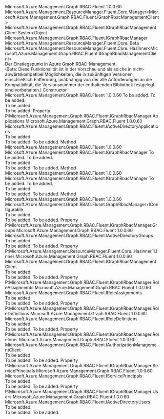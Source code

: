 <Type Name="GraphRbacManager" FullName="Microsoft.Azure.Management.Graph.RBAC.Fluent.GraphRbacManager">
  <TypeSignature Language="C#" Value="public class GraphRbacManager : Microsoft.Azure.Management.Graph.RBAC.Fluent.IGraphRbacManager, Microsoft.Azure.Management.ResourceManager.Fluent.Core.IBeta, Microsoft.Azure.Management.ResourceManager.Fluent.Core.IHasInner&lt;Microsoft.Azure.Management.Graph.RBAC.Fluent.IGraphRbacManagementClient&gt;" />
  <TypeSignature Language="ILAsm" Value=".class public auto ansi beforefieldinit GraphRbacManager extends System.Object implements class Microsoft.Azure.Management.Graph.RBAC.Fluent.IGraphRbacManager, class Microsoft.Azure.Management.ResourceManager.Fluent.Core.IBeta, class Microsoft.Azure.Management.ResourceManager.Fluent.Core.IHasInner`1&lt;class Microsoft.Azure.Management.Graph.RBAC.Fluent.IGraphRbacManagementClient&gt;" />
  <TypeSignature Language="DocId" Value="T:Microsoft.Azure.Management.Graph.RBAC.Fluent.GraphRbacManager" />
  <TypeSignature Language="VB.NET" Value="Public Class GraphRbacManager&#xA;Implements IBeta, IGraphRbacManager, IHasInner(Of IGraphRbacManagementClient)" />
  <TypeSignature Language="F#" Value="type GraphRbacManager = class&#xA;    interface IHasInner&lt;IGraphRbacManagementClient&gt;&#xA;    interface IGraphRbacManager&#xA;    interface IBeta" />
  <AssemblyInfo>
    <AssemblyName>Microsoft.Azure.Management.Graph.RBAC.Fluent</AssemblyName>
    <AssemblyVersion>1.0.0.60</AssemblyVersion>
  </AssemblyInfo>
  <Base>
    <BaseTypeName>Microsoft.Azure.Management.ResourceManager.Fluent.Core.Manager&lt;Microsoft.Azure.Management.Graph.RBAC.Fluent.IGraphRbacManagementClient&gt;</BaseTypeName>
    <BaseTypeArguments>
      <BaseTypeArgument TypeParamName="!0">Microsoft.Azure.Management.Graph.RBAC.Fluent.IGraphRbacManagementClient</BaseTypeArgument>
    </BaseTypeArguments>
    <BaseTypeName FrameworkAlternate="azure-dotnet">System.Object</BaseTypeName>
  </Base>
  <Interfaces>
    <Interface>
      <InterfaceName>Microsoft.Azure.Management.Graph.RBAC.Fluent.IGraphRbacManager</InterfaceName>
    </Interface>
    <Interface>
      <InterfaceName>Microsoft.Azure.Management.ResourceManager.Fluent.Core.IBeta</InterfaceName>
    </Interface>
    <Interface>
      <InterfaceName>Microsoft.Azure.Management.ResourceManager.Fluent.Core.IHasInner&lt;Microsoft.Azure.Management.Graph.RBAC.Fluent.IGraphRbacManagementClient&gt;</InterfaceName>
    </Interface>
  </Interfaces>
  <Docs>
    <summary>
            Der Einstiegspunkt in Azure Graoh RBAC-Management.
            </summary>
    <remarks>
            (Beta: Diese Funktionalität ist in der Vorschau und als solche in nicht-abwärtskompatibel Möglichkeiten, die in zukünftigen Versionen, einschließlich Entfernung, unabhängig von der alle Anforderungen an die Kompatibilität, die Versionsnummer der enthaltenden Bibliothek festgelegt sind vorbehalten.)
            </remarks>
  </Docs>
  <Members>
    <Member MemberName=".ctor">
      <MemberSignature Language="C#" Value="public GraphRbacManager (Microsoft.Azure.Management.ResourceManager.Fluent.Core.RestClient restClient, string tenantId);" />
      <MemberSignature Language="ILAsm" Value=".method public hidebysig specialname rtspecialname instance void .ctor(class Microsoft.Azure.Management.ResourceManager.Fluent.Core.RestClient restClient, string tenantId) cil managed" />
      <MemberSignature Language="DocId" Value="M:Microsoft.Azure.Management.Graph.RBAC.Fluent.GraphRbacManager.#ctor(Microsoft.Azure.Management.ResourceManager.Fluent.Core.RestClient,System.String)" />
      <MemberSignature Language="F#" Value="new Microsoft.Azure.Management.Graph.RBAC.Fluent.GraphRbacManager : Microsoft.Azure.Management.ResourceManager.Fluent.Core.RestClient * string -&gt; Microsoft.Azure.Management.Graph.RBAC.Fluent.GraphRbacManager" Usage="new Microsoft.Azure.Management.Graph.RBAC.Fluent.GraphRbacManager (restClient, tenantId)" />
      <MemberType>Constructor</MemberType>
      <AssemblyInfo>
        <AssemblyName>Microsoft.Azure.Management.Graph.RBAC.Fluent</AssemblyName>
        <AssemblyVersion>1.0.0.60</AssemblyVersion>
      </AssemblyInfo>
      <Parameters>
        <Parameter Name="restClient" Type="Microsoft.Azure.Management.ResourceManager.Fluent.Core.RestClient" />
        <Parameter Name="tenantId" Type="System.String" />
      </Parameters>
      <Docs>
        <param name="restClient">To be added.</param>
        <param name="tenantId">To be added.</param>
        <summary>To be added.</summary>
        <remarks>To be added.</remarks>
      </Docs>
    </Member>
    <Member MemberName="Applications">
      <MemberSignature Language="C#" Value="public Microsoft.Azure.Management.Graph.RBAC.Fluent.IActiveDirectoryApplications Applications { get; }" />
      <MemberSignature Language="ILAsm" Value=".property instance class Microsoft.Azure.Management.Graph.RBAC.Fluent.IActiveDirectoryApplications Applications" />
      <MemberSignature Language="DocId" Value="P:Microsoft.Azure.Management.Graph.RBAC.Fluent.GraphRbacManager.Applications" />
      <MemberSignature Language="VB.NET" Value="Public ReadOnly Property Applications As IActiveDirectoryApplications" />
      <MemberSignature Language="F#" Value="member this.Applications : Microsoft.Azure.Management.Graph.RBAC.Fluent.IActiveDirectoryApplications" Usage="Microsoft.Azure.Management.Graph.RBAC.Fluent.GraphRbacManager.Applications" />
      <MemberType>Property</MemberType>
      <Implements>
        <InterfaceMember>P:Microsoft.Azure.Management.Graph.RBAC.Fluent.IGraphRbacManager.Applications</InterfaceMember>
      </Implements>
      <AssemblyInfo>
        <AssemblyName>Microsoft.Azure.Management.Graph.RBAC.Fluent</AssemblyName>
        <AssemblyVersion>1.0.0.60</AssemblyVersion>
      </AssemblyInfo>
      <ReturnValue>
        <ReturnType>Microsoft.Azure.Management.Graph.RBAC.Fluent.IActiveDirectoryApplications</ReturnType>
      </ReturnValue>
      <Docs>
        <summary>To be added.</summary>
        <value>To be added.</value>
        <remarks>To be added.</remarks>
      </Docs>
    </Member>
    <Member MemberName="Authenticate">
      <MemberSignature Language="C#" Value="public static Microsoft.Azure.Management.Graph.RBAC.Fluent.IGraphRbacManager Authenticate (Microsoft.Azure.Management.ResourceManager.Fluent.Authentication.AzureCredentials credentials, string tenantId);" />
      <MemberSignature Language="ILAsm" Value=".method public static hidebysig class Microsoft.Azure.Management.Graph.RBAC.Fluent.IGraphRbacManager Authenticate(class Microsoft.Azure.Management.ResourceManager.Fluent.Authentication.AzureCredentials credentials, string tenantId) cil managed" />
      <MemberSignature Language="DocId" Value="M:Microsoft.Azure.Management.Graph.RBAC.Fluent.GraphRbacManager.Authenticate(Microsoft.Azure.Management.ResourceManager.Fluent.Authentication.AzureCredentials,System.String)" />
      <MemberSignature Language="VB.NET" Value="Public Shared Function Authenticate (credentials As AzureCredentials, tenantId As String) As IGraphRbacManager" />
      <MemberSignature Language="F#" Value="static member Authenticate : Microsoft.Azure.Management.ResourceManager.Fluent.Authentication.AzureCredentials * string -&gt; Microsoft.Azure.Management.Graph.RBAC.Fluent.IGraphRbacManager" Usage="Microsoft.Azure.Management.Graph.RBAC.Fluent.GraphRbacManager.Authenticate (credentials, tenantId)" />
      <MemberType>Method</MemberType>
      <AssemblyInfo>
        <AssemblyName>Microsoft.Azure.Management.Graph.RBAC.Fluent</AssemblyName>
        <AssemblyVersion>1.0.0.60</AssemblyVersion>
      </AssemblyInfo>
      <ReturnValue>
        <ReturnType>Microsoft.Azure.Management.Graph.RBAC.Fluent.IGraphRbacManager</ReturnType>
      </ReturnValue>
      <Parameters>
        <Parameter Name="credentials" Type="Microsoft.Azure.Management.ResourceManager.Fluent.Authentication.AzureCredentials" />
        <Parameter Name="tenantId" Type="System.String" />
      </Parameters>
      <Docs>
        <param name="credentials">To be added.</param>
        <param name="tenantId">To be added.</param>
        <summary>To be added.</summary>
        <returns>To be added.</returns>
        <remarks>To be added.</remarks>
      </Docs>
    </Member>
    <Member MemberName="Authenticate">
      <MemberSignature Language="C#" Value="public static Microsoft.Azure.Management.Graph.RBAC.Fluent.IGraphRbacManager Authenticate (Microsoft.Azure.Management.ResourceManager.Fluent.Core.RestClient restClient, string tenantId);" />
      <MemberSignature Language="ILAsm" Value=".method public static hidebysig class Microsoft.Azure.Management.Graph.RBAC.Fluent.IGraphRbacManager Authenticate(class Microsoft.Azure.Management.ResourceManager.Fluent.Core.RestClient restClient, string tenantId) cil managed" />
      <MemberSignature Language="DocId" Value="M:Microsoft.Azure.Management.Graph.RBAC.Fluent.GraphRbacManager.Authenticate(Microsoft.Azure.Management.ResourceManager.Fluent.Core.RestClient,System.String)" />
      <MemberSignature Language="F#" Value="static member Authenticate : Microsoft.Azure.Management.ResourceManager.Fluent.Core.RestClient * string -&gt; Microsoft.Azure.Management.Graph.RBAC.Fluent.IGraphRbacManager" Usage="Microsoft.Azure.Management.Graph.RBAC.Fluent.GraphRbacManager.Authenticate (restClient, tenantId)" />
      <MemberType>Method</MemberType>
      <AssemblyInfo>
        <AssemblyName>Microsoft.Azure.Management.Graph.RBAC.Fluent</AssemblyName>
        <AssemblyVersion>1.0.0.60</AssemblyVersion>
      </AssemblyInfo>
      <ReturnValue>
        <ReturnType>Microsoft.Azure.Management.Graph.RBAC.Fluent.IGraphRbacManager</ReturnType>
      </ReturnValue>
      <Parameters>
        <Parameter Name="restClient" Type="Microsoft.Azure.Management.ResourceManager.Fluent.Core.RestClient" />
        <Parameter Name="tenantId" Type="System.String" />
      </Parameters>
      <Docs>
        <param name="restClient">To be added.</param>
        <param name="tenantId">To be added.</param>
        <summary>To be added.</summary>
        <returns>To be added.</returns>
        <remarks>To be added.</remarks>
      </Docs>
    </Member>
    <Member MemberName="Configure">
      <MemberSignature Language="C#" Value="public static Microsoft.Azure.Management.Graph.RBAC.Fluent.GraphRbacManager.IConfigurable Configure ();" />
      <MemberSignature Language="ILAsm" Value=".method public static hidebysig class Microsoft.Azure.Management.Graph.RBAC.Fluent.GraphRbacManager/IConfigurable Configure() cil managed" />
      <MemberSignature Language="DocId" Value="M:Microsoft.Azure.Management.Graph.RBAC.Fluent.GraphRbacManager.Configure" />
      <MemberSignature Language="VB.NET" Value="Public Shared Function Configure () As GraphRbacManager.IConfigurable" />
      <MemberSignature Language="F#" Value="static member Configure : unit -&gt; Microsoft.Azure.Management.Graph.RBAC.Fluent.GraphRbacManager.IConfigurable" Usage="Microsoft.Azure.Management.Graph.RBAC.Fluent.GraphRbacManager.Configure " />
      <MemberType>Method</MemberType>
      <AssemblyInfo>
        <AssemblyName>Microsoft.Azure.Management.Graph.RBAC.Fluent</AssemblyName>
        <AssemblyVersion>1.0.0.60</AssemblyVersion>
      </AssemblyInfo>
      <ReturnValue>
        <ReturnType>Microsoft.Azure.Management.Graph.RBAC.Fluent.GraphRbacManager+IConfigurable</ReturnType>
      </ReturnValue>
      <Parameters />
      <Docs>
        <summary>To be added.</summary>
        <returns>To be added.</returns>
        <remarks>To be added.</remarks>
      </Docs>
    </Member>
    <Member MemberName="Groups">
      <MemberSignature Language="C#" Value="public Microsoft.Azure.Management.Graph.RBAC.Fluent.IActiveDirectoryGroups Groups { get; }" />
      <MemberSignature Language="ILAsm" Value=".property instance class Microsoft.Azure.Management.Graph.RBAC.Fluent.IActiveDirectoryGroups Groups" />
      <MemberSignature Language="DocId" Value="P:Microsoft.Azure.Management.Graph.RBAC.Fluent.GraphRbacManager.Groups" />
      <MemberSignature Language="VB.NET" Value="Public ReadOnly Property Groups As IActiveDirectoryGroups" />
      <MemberSignature Language="F#" Value="member this.Groups : Microsoft.Azure.Management.Graph.RBAC.Fluent.IActiveDirectoryGroups" Usage="Microsoft.Azure.Management.Graph.RBAC.Fluent.GraphRbacManager.Groups" />
      <MemberType>Property</MemberType>
      <Implements>
        <InterfaceMember>P:Microsoft.Azure.Management.Graph.RBAC.Fluent.IGraphRbacManager.Groups</InterfaceMember>
      </Implements>
      <AssemblyInfo>
        <AssemblyName>Microsoft.Azure.Management.Graph.RBAC.Fluent</AssemblyName>
        <AssemblyVersion>1.0.0.60</AssemblyVersion>
      </AssemblyInfo>
      <ReturnValue>
        <ReturnType>Microsoft.Azure.Management.Graph.RBAC.Fluent.IActiveDirectoryGroups</ReturnType>
      </ReturnValue>
      <Docs>
        <summary>To be added.</summary>
        <value>To be added.</value>
        <remarks>To be added.</remarks>
      </Docs>
    </Member>
    <Member MemberName="Inner">
      <MemberSignature Language="C#" Value="public Microsoft.Azure.Management.Graph.RBAC.Fluent.IGraphRbacManagementClient Inner { get; }" />
      <MemberSignature Language="ILAsm" Value=".property instance class Microsoft.Azure.Management.Graph.RBAC.Fluent.IGraphRbacManagementClient Inner" />
      <MemberSignature Language="DocId" Value="P:Microsoft.Azure.Management.Graph.RBAC.Fluent.GraphRbacManager.Inner" />
      <MemberSignature Language="VB.NET" Value="Public ReadOnly Property Inner As IGraphRbacManagementClient" />
      <MemberSignature Language="F#" Value="member this.Inner : Microsoft.Azure.Management.Graph.RBAC.Fluent.IGraphRbacManagementClient" Usage="Microsoft.Azure.Management.Graph.RBAC.Fluent.GraphRbacManager.Inner" />
      <MemberType>Property</MemberType>
      <Implements>
        <InterfaceMember>P:Microsoft.Azure.Management.ResourceManager.Fluent.Core.IHasInner`1.Inner</InterfaceMember>
      </Implements>
      <AssemblyInfo>
        <AssemblyName>Microsoft.Azure.Management.Graph.RBAC.Fluent</AssemblyName>
        <AssemblyVersion>1.0.0.60</AssemblyVersion>
      </AssemblyInfo>
      <ReturnValue>
        <ReturnType>Microsoft.Azure.Management.Graph.RBAC.Fluent.IGraphRbacManagementClient</ReturnType>
      </ReturnValue>
      <Docs>
        <summary>To be added.</summary>
        <value>To be added.</value>
        <remarks>To be added.</remarks>
      </Docs>
    </Member>
    <Member MemberName="RoleAssignments">
      <MemberSignature Language="C#" Value="public Microsoft.Azure.Management.Graph.RBAC.Fluent.IRoleAssignments RoleAssignments { get; }" />
      <MemberSignature Language="ILAsm" Value=".property instance class Microsoft.Azure.Management.Graph.RBAC.Fluent.IRoleAssignments RoleAssignments" />
      <MemberSignature Language="DocId" Value="P:Microsoft.Azure.Management.Graph.RBAC.Fluent.GraphRbacManager.RoleAssignments" />
      <MemberSignature Language="VB.NET" Value="Public ReadOnly Property RoleAssignments As IRoleAssignments" />
      <MemberSignature Language="F#" Value="member this.RoleAssignments : Microsoft.Azure.Management.Graph.RBAC.Fluent.IRoleAssignments" Usage="Microsoft.Azure.Management.Graph.RBAC.Fluent.GraphRbacManager.RoleAssignments" />
      <MemberType>Property</MemberType>
      <Implements>
        <InterfaceMember>P:Microsoft.Azure.Management.Graph.RBAC.Fluent.IGraphRbacManager.RoleAssignments</InterfaceMember>
      </Implements>
      <AssemblyInfo>
        <AssemblyName>Microsoft.Azure.Management.Graph.RBAC.Fluent</AssemblyName>
        <AssemblyVersion>1.0.0.60</AssemblyVersion>
      </AssemblyInfo>
      <ReturnValue>
        <ReturnType>Microsoft.Azure.Management.Graph.RBAC.Fluent.IRoleAssignments</ReturnType>
      </ReturnValue>
      <Docs>
        <summary>To be added.</summary>
        <value>To be added.</value>
        <remarks>To be added.</remarks>
      </Docs>
    </Member>
    <Member MemberName="RoleDefinitions">
      <MemberSignature Language="C#" Value="public Microsoft.Azure.Management.Graph.RBAC.Fluent.IRoleDefinitions RoleDefinitions { get; }" />
      <MemberSignature Language="ILAsm" Value=".property instance class Microsoft.Azure.Management.Graph.RBAC.Fluent.IRoleDefinitions RoleDefinitions" />
      <MemberSignature Language="DocId" Value="P:Microsoft.Azure.Management.Graph.RBAC.Fluent.GraphRbacManager.RoleDefinitions" />
      <MemberSignature Language="VB.NET" Value="Public ReadOnly Property RoleDefinitions As IRoleDefinitions" />
      <MemberSignature Language="F#" Value="member this.RoleDefinitions : Microsoft.Azure.Management.Graph.RBAC.Fluent.IRoleDefinitions" Usage="Microsoft.Azure.Management.Graph.RBAC.Fluent.GraphRbacManager.RoleDefinitions" />
      <MemberType>Property</MemberType>
      <Implements>
        <InterfaceMember>P:Microsoft.Azure.Management.Graph.RBAC.Fluent.IGraphRbacManager.RoleDefinitions</InterfaceMember>
      </Implements>
      <AssemblyInfo>
        <AssemblyName>Microsoft.Azure.Management.Graph.RBAC.Fluent</AssemblyName>
        <AssemblyVersion>1.0.0.60</AssemblyVersion>
      </AssemblyInfo>
      <ReturnValue>
        <ReturnType>Microsoft.Azure.Management.Graph.RBAC.Fluent.IRoleDefinitions</ReturnType>
      </ReturnValue>
      <Docs>
        <summary>To be added.</summary>
        <value>To be added.</value>
        <remarks>To be added.</remarks>
      </Docs>
    </Member>
    <Member MemberName="RoleInner">
      <MemberSignature Language="C#" Value="public Microsoft.Azure.Management.Graph.RBAC.Fluent.IAuthorizationManagementClient RoleInner { get; }" />
      <MemberSignature Language="ILAsm" Value=".property instance class Microsoft.Azure.Management.Graph.RBAC.Fluent.IAuthorizationManagementClient RoleInner" />
      <MemberSignature Language="DocId" Value="P:Microsoft.Azure.Management.Graph.RBAC.Fluent.GraphRbacManager.RoleInner" />
      <MemberSignature Language="VB.NET" Value="Public ReadOnly Property RoleInner As IAuthorizationManagementClient" />
      <MemberSignature Language="F#" Value="member this.RoleInner : Microsoft.Azure.Management.Graph.RBAC.Fluent.IAuthorizationManagementClient" Usage="Microsoft.Azure.Management.Graph.RBAC.Fluent.GraphRbacManager.RoleInner" />
      <MemberType>Property</MemberType>
      <Implements>
        <InterfaceMember>P:Microsoft.Azure.Management.Graph.RBAC.Fluent.IGraphRbacManager.RoleInner</InterfaceMember>
      </Implements>
      <AssemblyInfo>
        <AssemblyName>Microsoft.Azure.Management.Graph.RBAC.Fluent</AssemblyName>
        <AssemblyVersion>1.0.0.60</AssemblyVersion>
      </AssemblyInfo>
      <ReturnValue>
        <ReturnType>Microsoft.Azure.Management.Graph.RBAC.Fluent.IAuthorizationManagementClient</ReturnType>
      </ReturnValue>
      <Docs>
        <summary>To be added.</summary>
        <value>To be added.</value>
        <remarks>To be added.</remarks>
      </Docs>
    </Member>
    <Member MemberName="ServicePrincipals">
      <MemberSignature Language="C#" Value="public Microsoft.Azure.Management.Graph.RBAC.Fluent.IServicePrincipals ServicePrincipals { get; }" />
      <MemberSignature Language="ILAsm" Value=".property instance class Microsoft.Azure.Management.Graph.RBAC.Fluent.IServicePrincipals ServicePrincipals" />
      <MemberSignature Language="DocId" Value="P:Microsoft.Azure.Management.Graph.RBAC.Fluent.GraphRbacManager.ServicePrincipals" />
      <MemberSignature Language="VB.NET" Value="Public ReadOnly Property ServicePrincipals As IServicePrincipals" />
      <MemberSignature Language="F#" Value="member this.ServicePrincipals : Microsoft.Azure.Management.Graph.RBAC.Fluent.IServicePrincipals" Usage="Microsoft.Azure.Management.Graph.RBAC.Fluent.GraphRbacManager.ServicePrincipals" />
      <MemberType>Property</MemberType>
      <Implements>
        <InterfaceMember>P:Microsoft.Azure.Management.Graph.RBAC.Fluent.IGraphRbacManager.ServicePrincipals</InterfaceMember>
      </Implements>
      <AssemblyInfo>
        <AssemblyName>Microsoft.Azure.Management.Graph.RBAC.Fluent</AssemblyName>
        <AssemblyVersion>1.0.0.60</AssemblyVersion>
      </AssemblyInfo>
      <ReturnValue>
        <ReturnType>Microsoft.Azure.Management.Graph.RBAC.Fluent.IServicePrincipals</ReturnType>
      </ReturnValue>
      <Docs>
        <summary>To be added.</summary>
        <value>To be added.</value>
        <remarks>To be added.</remarks>
      </Docs>
    </Member>
    <Member MemberName="Users">
      <MemberSignature Language="C#" Value="public Microsoft.Azure.Management.Graph.RBAC.Fluent.IActiveDirectoryUsers Users { get; }" />
      <MemberSignature Language="ILAsm" Value=".property instance class Microsoft.Azure.Management.Graph.RBAC.Fluent.IActiveDirectoryUsers Users" />
      <MemberSignature Language="DocId" Value="P:Microsoft.Azure.Management.Graph.RBAC.Fluent.GraphRbacManager.Users" />
      <MemberSignature Language="VB.NET" Value="Public ReadOnly Property Users As IActiveDirectoryUsers" />
      <MemberSignature Language="F#" Value="member this.Users : Microsoft.Azure.Management.Graph.RBAC.Fluent.IActiveDirectoryUsers" Usage="Microsoft.Azure.Management.Graph.RBAC.Fluent.GraphRbacManager.Users" />
      <MemberType>Property</MemberType>
      <Implements>
        <InterfaceMember>P:Microsoft.Azure.Management.Graph.RBAC.Fluent.IGraphRbacManager.Users</InterfaceMember>
      </Implements>
      <AssemblyInfo>
        <AssemblyName>Microsoft.Azure.Management.Graph.RBAC.Fluent</AssemblyName>
        <AssemblyVersion>1.0.0.60</AssemblyVersion>
      </AssemblyInfo>
      <ReturnValue>
        <ReturnType>Microsoft.Azure.Management.Graph.RBAC.Fluent.IActiveDirectoryUsers</ReturnType>
      </ReturnValue>
      <Docs>
        <summary>To be added.</summary>
        <value>To be added.</value>
        <remarks>To be added.</remarks>
      </Docs>
    </Member>
  </Members>
</Type>